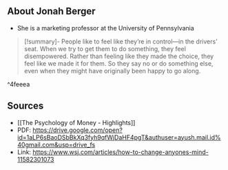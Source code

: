 ## About Jonah Berger
- She is a marketing professor at the University of Pennsylvania

> [!summary]-  People like to feel like they’re in control—in the drivers’ seat. When we try to get them to do something, they feel disempowered. Rather than feeling like they made the choice, they feel like we made it for them. So they say no or do something else, even when they might have originally been happy to go along.

^4feeea

## Sources
- [[The Psychology of Money - Highlights]]
- PDF: https://drive.google.com/open?id=1aLP6sBaoDSbBkXq3fyh9qfWjDaHF4pgT&authuser=ayush.mail.id%40gmail.com&usp=drive_fs
- Link: https://www.wsj.com/articles/how-to-change-anyones-mind-11582301073
